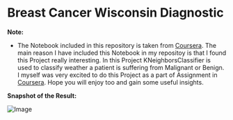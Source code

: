 # **Breast Cancer Wisconsin Diagnostic**

**Note:**
- The Notebook included in this repository is taken from [Coursera](https://www.coursera.org/). The main reason I have included this Notebook in my repositoy is that I found this Project really interesting. In this Project KNeighborsClassifier is used to classify weather a patient is suffering from Malignant or Benign. I myself was very excited to do this Project as a part of Assignment in [Coursera](https://www.coursera.org/). Hope you will enjoy too and gain some useful insights. 

**Snapshot of the Result:**

![Image](https://res.cloudinary.com/dge89aqpc/image/upload/v1597062671/Cancer_elu5cr.png)
